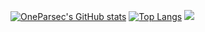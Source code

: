 [![OneParsec's GitHub stats](https://github-readme-stats.vercel.app/api?username=OneParsec&show_icons=true&theme=dark)](https://github.com/anuraghazra/github-readme-stats)
[![Top Langs](https://github-readme-stats.vercel.app/api/top-langs/?username=OneParsec&langs_count=8&layout=compact&theme=dark)](https://github.com/anuraghazra/github-readme-stats)
![](https://valid.x86.fr/cache/banner/qur65d-2.png)
